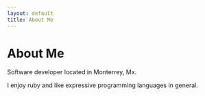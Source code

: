 ```yaml
---
layout: default
title: About Me
---
```


<div class="post">
  <h1 class="pageTitle">About Me</h1>
   <p>Software developer located in Monterrey, Mx.</p>
   <p>I enjoy ruby and like expressive programming languages in general.</p>
</div>
